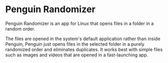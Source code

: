 # Penguin Randomizer

Penguin Randomizer is an app for Linux that opens files in a folder in a random order.

The files are opened in the system's default application rather than inside Penguin, Penguin just opens files in the selected folder in a purely randomized order and eliminates duplicates. It works best with simple files such as images and videos that are opened in a fast-launching app.
